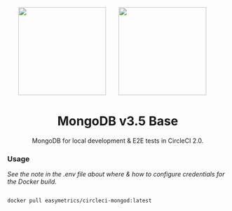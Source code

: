 <div align="center">
  <img width="200" height="200"
    src="https://cdn.worldvectorlogo.com/logos/mongodb.svg">
  <a href="https://github.com/easymetrics">
    <img width="200" height="200" vspace="" hspace="25"
      src="https://cdn.worldvectorlogo.com/logos/easymetrics-inc.svg">
  </a>
  <h1>MongoDB v3.5 Base</h1>
  <p>MongoDB for local development & E2E tests in CircleCI 2.0.<p>
</div>

### Usage
_See the note in the .env file about where & how to configure credentials for the Docker build._

```bash

docker pull easymetrics/circleci-mongod:latest

```
